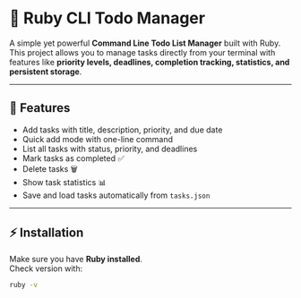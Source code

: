 # 📝 Ruby CLI Todo Manager

A simple yet powerful **Command Line Todo List Manager** built with Ruby.  
This project allows you to manage tasks directly from your terminal with features like **priority levels, deadlines, completion tracking, statistics, and persistent storage**.

---

## 🚀 Features
- Add tasks with title, description, priority, and due date  
- Quick add mode with one-line command  
- List all tasks with status, priority, and deadlines  
- Mark tasks as completed ✅  
- Delete tasks 🗑️  
- Show task statistics 📊  
- Save and load tasks automatically from `tasks.json`

---

## ⚡ Installation
Make sure you have **Ruby installed**.  
Check version with:
```bash
ruby -v

